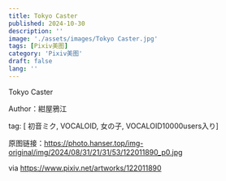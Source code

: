 ```yaml
---
title: Tokyo Caster
published: 2024-10-30
description: ''
image: './assets/images/Tokyo Caster.jpg'
tags: [Pixiv美图]
category: 'Pixiv美图'
draft: false 
lang: ''
---
```


Tokyo Caster

Author：紺屋鴉江

tag: [ 初音ミク, VOCALOID, 女の子, VOCALOID10000users入り]

原图链接：https://photo.hanser.top/img-original/img/2024/08/31/21/31/53/122011890_p0.jpg

via https://www.pixiv.net/artworks/122011890
